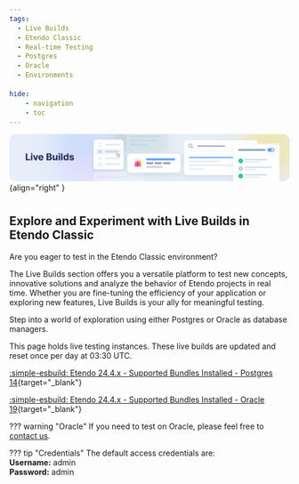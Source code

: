 ```yaml
---
tags:
  - Live Builds
  - Etendo Classic
  - Real-time Testing
  - Postgres
  - Oracle
  - Environments
  
hide:
    - navigation
    - toc
---
```

![cover-live-builds.png](../assets/live-builds/overview/cover-live-builds.png){align="right" }
#
## Explore and Experiment with Live Builds in Etendo Classic

Are you eager to test in the Etendo Classic environment? 

The Live Builds section offers you a versatile platform to test new concepts, innovative solutions and analyze the behavior of Etendo projects in real time. Whether you are fine-tuning the efficiency of your application or exploring new features, Live Builds is your ally for meaningful testing.

Step into a world of exploration using either Postgres or Oracle as database managers.

This page holds live testing instances. These live builds are updated and reset once per day at 03:30 UTC.

[ :simple-esbuild: Etendo 24.4.x - Supported Bundles Installed - Postgres 14](https://demo.etendo.cloud/etendo/security/Login){target="_blank"}

[:simple-esbuild: Etendo 24.4.x - Supported Bundles Installed - Oracle 19](https://demo-oracle.etendo.cloud/etendo/){target="_blank"}

??? warning "Oracle"
    If you need to test on Oracle, please feel free to [contact us](../help-and-support/overview.md).

??? tip "Credentials"
    The default access credentials are: <br> 
      **Username:** admin <br>
      **Password:** admin <br>